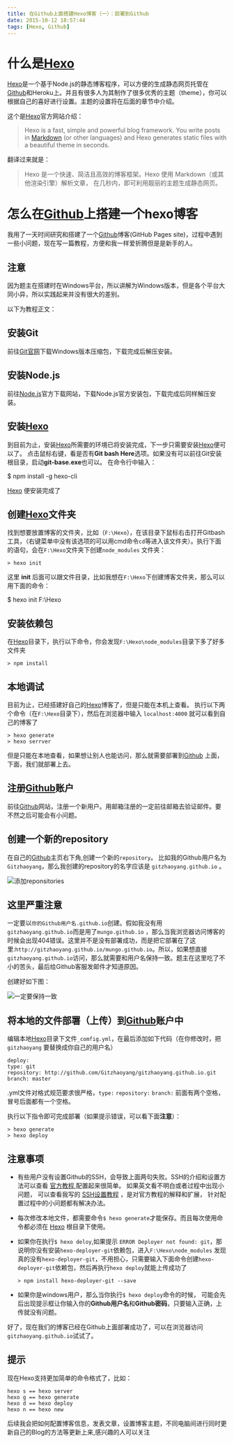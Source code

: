 ```yaml
---
title: 在Github上面搭建Hexo博客（一）：部署到Github
date: 2015-10-12 18:57:44
tags: [Hexo, Github]
---
```


# 什么是[Hexo](https://hexo.io/)

[Hexo](https://hexo.io/)是一个基于Node.js的静态博客程序，可以方便的生成静态网页托管在[Github](https://github.com/)和Heroku上。并且有很多人为其制作了很多优秀的主题（theme），你可以根据自己的喜好进行设置。主题的设置将在后面的章节中介绍。

这个是[Hexo](https://hexo.io/)官方网站介绍：

> Hexo is a fast, simple and powerful blog framework.
> You write posts in [Markdown](http://daringfireball.net/projects/markdown/)
> (or other languages) and Hexo generates
> static files with a beautiful theme in seconds.

翻译过来就是：

> Hexo 是一个快速、简洁且高效的博客框架。Hexo 使用 Markdown（或其他渲染引擎）解析文章，
> 在几秒内，即可利用靓丽的主题生成静态网页。

# 怎么在[Github](https://github.com/)上搭建一个hexo博客

<!-- more -->

我用了一天时间研究和搭建了一个[Github](https://github.com/)博客(GitHub Pages site)，过程中遇到一些小问题，现在写一篇教程，方便和我一样爱折腾但是是新手的人。

## 注意

因为题主在搭建时在Windows平台，所以讲解为Windows版本，但是各个平台大同小异，所以实践起来并没有很大的差别。

以下为教程正文：

## 安装Git

前往[Git官网](http://git-scm.com/)下载Windows版本压缩包，下载完成后解压安装。

## 安装Node.js

前往[Node.js](https://nodejs.org/en/)官方下载网站，下载Node.js官方安装包，下载完成后同样解压安装。

## 安装[Hexo](https://hexo.io/)

到目前为止，安装[Hexo](https://hexo.io/)所需要的环境已将安装完成，下一步只需要安装[Hexo](https://hexo.io/)便可以了。
点击鼠标右键，看是否有**Git bash Here**选项。如果没有可以前往Git安装根目录，启动**git-base.exe**也可以。 在命令行中输入：

$ npm install -g hexo-cli

[Hexo](https://hexo.io/) 便安装完成了

## 创建[Hexo](https://hexo.io/)文件夹

找到想要放置博客的文件夹，比如（`F:\Hexo`），在该目录下鼠标右击打开Gitbash工具，（右键菜单中没有该选项的可以用cmd命令`cd`等进入该文件夹）。执行下面的语句，会在`F:\Hexo`文件夹下创建`node_modules`
文件夹：

````
> hexo init
````

这里 **init** 后面可以跟文件目录，比如我想在`F:\Hexo`下创建博客文件夹，那么可以用下面的命令：

$ hexo init F:\Hexo

## 安装依赖包

在[Hexo](https://hexo.io/)目录下，执行以下命令，你会发现`F:\Hexo\node_modules`目录下多了好多文件夹

````
> npm install
````

## 本地调试

目前为止，已经搭建好自己的[Hexo](https://hexo.io/)博客了，但是只能在本机上查看。
执行以下两个命令（在`F:\Hexo`目录下），然后在浏览器中输入 `localhost:4000` 就可以看到自己的博客了

````
> hexo generate
> hexo serrver
````

但是只能在本地查看，如果想让别人也能访问，那么就需要部署到[Github](https://github.com/) 上面，下面，我们就部署上去。

## 注册[Github](https://github.com/)账户

前往[Github](https://github.com/)网站，注册一个新用户。用邮箱注册的一定前往邮箱去验证邮件。要不然之后可能会有小问题。

## 创建一个新的repository

在自己的[Github](https://github.com/)主页右下角,创建一个新的`repository`。
比如我的Github用户名为`Gitzhaoyang`，那么我创建的repository的名字应该是 `gitzhaoyang.github.io` 。

![添加reponsitories](https://p3.ssl.qhimg.com/t01eb3bf66c3bc3ad0e.jpg)

## 这里严重注意

一定要以`你的Github用户名.github.io`创建。假如我没有用`gitzhaoyang.github.io`而是用了`mungo.github.io`
，那么当我浏览器访问博客的时候会出现404错误。这里并不是没有部署成功，而是把它部署在了这里:`http://gitzhaoyang.github.io/mungo.github.io`。所以，如果想直接`gitzhaoyang.github.io`访问，那么就需要和用户名保持一致。题主在这里吃了不小的苦头，最后给Github客服发邮件才知道原因。

创建好如下图：

![一定要保持一致](https://p2.ssl.qhimg.com/t010ca5a2c0a78b950e.jpg)

## 将本地的文件部署（上传）到[Github](https://github.com/)账户中

编辑本地[Hexo](https://hexo.io/)目录下文件`_comfig.yml`，在最后添加如下代码（在你修改时，把  `gitzhaoyang` 要替换成你自己的用户名）

````
deploy:
type: git
repository: http://github.com/Gitzhaoyang/gitzhaoyang.github.io.git
branch: master
````

.yml文件对格式规范要求很严格，`type:` `repository:` `branch:` 前面有两个空格，冒号后面都有一个空格。

执行以下指令即可完成部署（如果提示错误，可以看下面**注意**）：

````
> hexo generate
> hexo deploy
````

## 注意事项

* 有些用户没有设置Github的SSH，会导致上面两句失败。SSH的介绍和设置方法可以查看
   [官方教程](https://help.github.com/articles/generating-ssh-keys),配置起来很简单。
   如果英文看不明白或者过程中出现小问题， 可以查看我写的
   [SSH设置教程](/2015/10/13/how-to-config-ssh-on-github/index.html) ，是对官方教程的解释和扩展，
   针对配置过程中的小问题都有解决办法。
* 每次修改本地文件，都需要命令`$ hexo generate`才能保存。而且每次使用命令都必须在 [Hexo](https://hexo.io/) 根目录下使用。
* 如果你在执行`$ hexo deloy`,如果提示 `ERROR Deployer not found: git`，那说明你没有安装`hexo-deployer-git`依赖包，进入`F:\Hexo\node_modules`
   发现真的没有`hexo-deployer-git`，不用担心，只需要输入下面命令创建`hexo-deployer-git`依赖包，然后再执行`hexo deploy`就能上传成功了

   ````
   > npm install hexo-deployer-git --save
   ````

* 如果你是windows用户，那么当你执行`$ hexo deploy`命令的时候，
   可能会先后出现提示框让你输入你的**Github用户名**和**Github密码**，只要输入正确，上传就没有问题。

好了，现在我们的博客已经在Github上面部署成功了，可以在浏览器访问`gitzhaoyang.github.io`试试了。

## 提示

现在Hexo支持更加简单的命令格式了，比如：

````
hexo s == hexo server
hexo g == hexo generate
hexo d == hexo deploy
hexo n == hexo new
````

后续我会把如何配置博客信息，发表文章，设置博客主题，不同电脑间进行同时更新自己的Blog的方法等更新上来,感兴趣的人可以关注








































